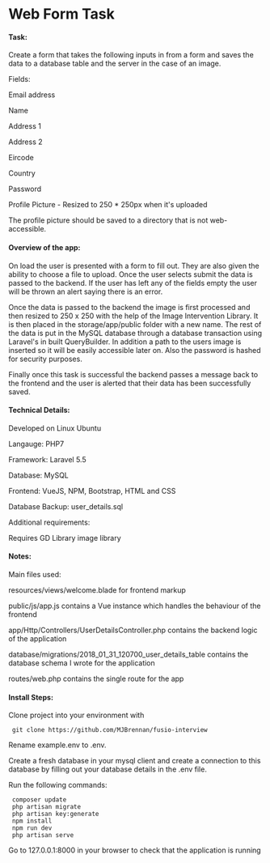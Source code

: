 # Web Form Task

#### Task:

Create a form that takes the following inputs in from a form and saves the data to a database table and the server in the case of an image.

Fields:

Email address

Name

Address 1

Address 2

Eircode

Country

Password

Profile Picture - Resized to 250 * 250px when it's uploaded

The profile picture should be saved to a directory that is not web-accessible.


#### Overview of the app:

On load the user is presented   with a form   to fill out. They are   also given the ability to choose a file to upload. Once the user selects submit the data is passed to the backend. If the user has left any of the fields empty the user will be thrown an alert saying there is an error.

Once the data is passed to the backend the image is first processed and then resized to 250 x 250 with the help of the Image Intervention Library. It is then placed in the storage/app/public folder with a new name. The rest of the data is put in the MySQL database through a database transaction using Laravel's in built QueryBuilder. In addition  a path to the users image is inserted so it will be easily accessible later on. Also the password is hashed for security purposes.



Finally once this task is successful the backend passes a message back to the frontend and the user is alerted that their data has been successfully saved.





#### Technical Details:


Developed on Linux Ubuntu

Langauge: PHP7

Framework: Laravel 5.5

Database: MySQL

Frontend: VueJS, NPM, Bootstrap, HTML and CSS

Database Backup: user_details.sql


Additional requirements:

Requires GD Library image library

#### Notes:

Main files used:

resources/views/welcome.blade for frontend markup

public/js/app.js contains a Vue instance which handles the behaviour of the frontend


app/Http/Controllers/UserDetailsController.php contains the backend logic of the application

database/migrations/2018_01_31_120700_user_details_table contains the database schema I wrote for the application

routes/web.php contains the single route for the app



#### Install Steps:


Clone project into your environment with

```
 git clone https://github.com/MJBrennan/fusio-interview
 ```

Rename example.env to .env.

Create a fresh database in your mysql client and create a connection to this database by filling out your database 
details in the .env file.

Run the following commands:

```
 composer update
 php artisan migrate
 php artisan key:generate
 npm install
 npm run dev 
 php artisan serve
 ```
Go to 127.0.0.1:8000 in your browser to check that the application is running
















